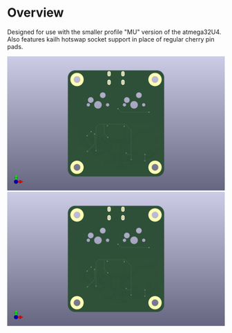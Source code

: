 # Overview
Designed for use with the smaller profile "MU" version of the atmega32U4. Also features kailh hotswap socket support in place of regular cherry pin pads.

![render](atmega32U4-MU%20hotswap/images/top_render.png)
![render](atmega32U4-MU%20hotswap/images/bottom_render.png)
